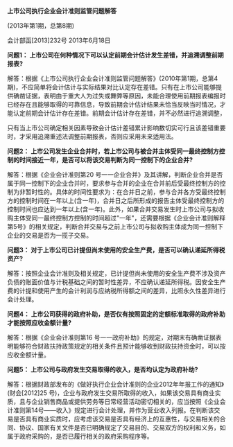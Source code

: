 **上市公司执行企业会计准则监管问题解答**

(2013年第1期，总第8期)

会计部函[2013]232号 2013年6月18日

**问题1：
上市公司在何种情况下可以认定前期会计估计发生差错，并追溯调整前期报表?**

解答：根据《上市公司执行企业会计准则监管问题解答》(2010年第1期，总第4期)，不应简单将会计估计与实际结果对比认定存在差错。只有在上市公司能够提供确凿证据，表明由于重大人为过失或舞弊等原因，未能合理使用前期报表编报时已经存在且能够取得的可靠信息，导致前期会计估计结果未恰当反映当时情况，才能认定前期会计估计存在差错。前期会计估计存在差错，并不必然进行追溯调整，

只有当上市公司确定相关因素导致会计估计差错累计影响数切实可行且该差错重要时，才采用追溯重述法调整前期报表，否则应采用未来适用法。

**问题2：
上市公司发生企业合并时，若上市公司与被合并主体受同一最终控制方控制的时间接近一年，是否可以将该交易判断为同一控制下的企业合并?**

解答：根据《企业会计准则第20
号一一企业合并》及其讲解，判断企业合并是否属于同一控制下的企业合并时，要求参与合并的企业在合并前后受最终控制方的控制为非暂时性的。具体的时间性要求为：在合并日之前，参与合并各方受最终控制方的控制时间在一年以上(含一年)，合并日之后所形成的报告主体受最终控制方的控制时间也应达到一年以上(含一年)。此外，如果合并交易发生时上市公司与拟收购主体受同一最终控制方控制的时间超过"一年"，还需要根据《企业会计准则解释第5号》的相关规定，判断合并交易与之前上市公司与拟收购主体成为同一控制下企业的交易是否为一揽子交易。

**问题3：
对于上市公司已计提但尚未使用的安全生产费，是否可以确认递延所得税资产?**

解答：按照企业会计准则及相关规定，已计提但尚未使用的安全生产费不涉及资产负债的账面价值与计税基础之间的暂时性差异，不应确认递延所得税。因安全生产费的计提和使用产生的会计利润与应纳税所得额之间的差异，比照永久性差异进行会计处理。

**问题4：
上市公司获得的政府补助，是否仅有按照固定的定额标准取得的政府补助才能按照应收金额计量?**

解答：根据《企业会计准则第16
号一一政府补助》的规定，对期末有确凿证据表明能够符合财政扶持政策规定的相关条件且预计能够收到财政扶持资金时，可以按应收金额计量。

**问题5： 上市公司与政府发生交易取得的收入，是否均认定为政府补助?**

解答：根据财政部发布的《做好执行企业会计准则的企业2012年年报工作的通知》(财会[2012]25
号)，企业与政府发生交易所取得的收入，如果该交易具有商业实质，且与企业销售商品或提供劳务等日常经营活动密切相关的，应当按照《企业会计准则第14号——收入》规定进行会计处理，并作为营业收入列报。在判断该交易是否具有商业实质时，应考虑该交易是否具有经济上的互惠性，与交易相关的合同、协议、国家有关文件是否已明确规定了交易目的、交易双方的权利和义务，如属于政府采购的，是否已履行相关的政府采购程序等。
